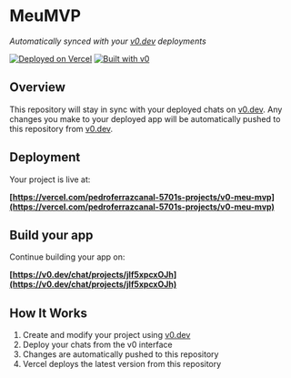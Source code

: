 # MeuMVP

*Automatically synced with your [v0.dev](https://v0.dev) deployments*

[![Deployed on Vercel](https://img.shields.io/badge/Deployed%20on-Vercel-black?style=for-the-badge&logo=vercel)](https://vercel.com/pedroferrazcanal-5701s-projects/v0-meu-mvp)
[![Built with v0](https://img.shields.io/badge/Built%20with-v0.dev-black?style=for-the-badge)](https://v0.dev/chat/projects/jIf5xpcxOJh)

## Overview

This repository will stay in sync with your deployed chats on [v0.dev](https://v0.dev).
Any changes you make to your deployed app will be automatically pushed to this repository from [v0.dev](https://v0.dev).

## Deployment

Your project is live at:

**[https://vercel.com/pedroferrazcanal-5701s-projects/v0-meu-mvp](https://vercel.com/pedroferrazcanal-5701s-projects/v0-meu-mvp)**

## Build your app

Continue building your app on:

**[https://v0.dev/chat/projects/jIf5xpcxOJh](https://v0.dev/chat/projects/jIf5xpcxOJh)**

## How It Works

1. Create and modify your project using [v0.dev](https://v0.dev)
2. Deploy your chats from the v0 interface
3. Changes are automatically pushed to this repository
4. Vercel deploys the latest version from this repository
